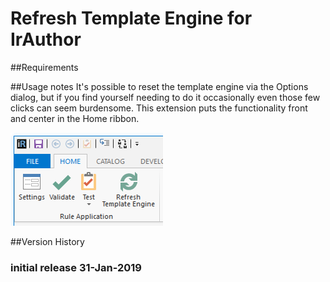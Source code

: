 # Refresh Template Engine for IrAuthor

##Requirements

##Usage notes
It's possible to reset the template engine via the Options dialog, but if you find yourself needing to do it occasionally even those few clicks can seem burdensome. This extension puts the functionality front and center in the Home ribbon.

![screenshot](docs/RefreshTemplateEngine.png)

##Version History

### initial release 31-Jan-2019
